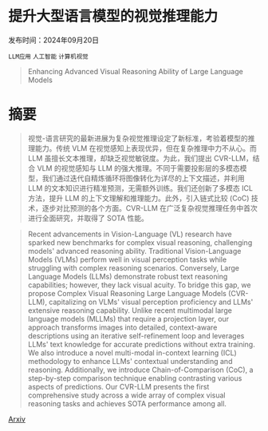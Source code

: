 # 提升大型语言模型的视觉推理能力

发布时间：2024年09月20日

`LLM应用` `人工智能` `计算机视觉`

> Enhancing Advanced Visual Reasoning Ability of Large Language Models

# 摘要

> 视觉-语言研究的最新进展为复杂视觉推理设定了新标准，考验着模型的推理能力。传统 VLM 在视觉感知上表现优异，但在复杂推理中力不从心。而 LLM 虽擅长文本推理，却缺乏视觉敏锐度。为此，我们提出 CVR-LLM，结合 VLM 的视觉感知与 LLM 的强大推理。不同于需要投影层的多模态模型，我们通过迭代自精炼循环将图像转化为详尽的上下文描述，并利用 LLM 的文本知识进行精准预测，无需额外训练。我们还创新了多模态 ICL 方法，提升 LLM 的上下文理解和推理能力。此外，引入链式比较 (CoC) 技术，逐步对比预测的各个方面。CVR-LLM 在广泛复杂视觉推理任务中首次进行全面研究，并取得了 SOTA 性能。

> Recent advancements in Vision-Language (VL) research have sparked new benchmarks for complex visual reasoning, challenging models' advanced reasoning ability. Traditional Vision-Language Models (VLMs) perform well in visual perception tasks while struggling with complex reasoning scenarios. Conversely, Large Language Models (LLMs) demonstrate robust text reasoning capabilities; however, they lack visual acuity. To bridge this gap, we propose Complex Visual Reasoning Large Language Models (CVR-LLM), capitalizing on VLMs' visual perception proficiency and LLMs' extensive reasoning capability. Unlike recent multimodal large language models (MLLMs) that require a projection layer, our approach transforms images into detailed, context-aware descriptions using an iterative self-refinement loop and leverages LLMs' text knowledge for accurate predictions without extra training. We also introduce a novel multi-modal in-context learning (ICL) methodology to enhance LLMs' contextual understanding and reasoning. Additionally, we introduce Chain-of-Comparison (CoC), a step-by-step comparison technique enabling contrasting various aspects of predictions. Our CVR-LLM presents the first comprehensive study across a wide array of complex visual reasoning tasks and achieves SOTA performance among all.

[Arxiv](https://arxiv.org/abs/2409.13980)